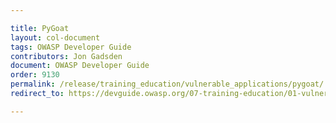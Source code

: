 ```yaml
---

title: PyGoat
layout: col-document
tags: OWASP Developer Guide
contributors: Jon Gadsden
document: OWASP Developer Guide
order: 9130
permalink: /release/training_education/vulnerable_applications/pygoat/
redirect_to: https://devguide.owasp.org/07-training-education/01-vulnerable-apps/03-pygoat/

---
```

